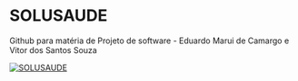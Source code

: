 # SOLUSAUDE
Github para matéria de Projeto de software - Eduardo Marui de Camargo e Vitor dos Santos Souza

[![SOLUSAUDE](https://img.youtube.com/vi/YOUTUBE_VI…)](https://www.youtube.com/watch?v=H2oeekq8Ji4)
